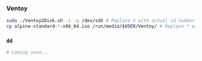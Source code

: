 ### Ventoy 
```sh
sudo ./Ventoy2Disk.sh -i -g /dev/sdX # Replace X with actual sd number
cp alpine-standard-*-x86_64.iso /run/media/$USER/Ventoy/ # Replace * with actual ISO version
```
### `dd`
```sh
# Coming soon...
```
